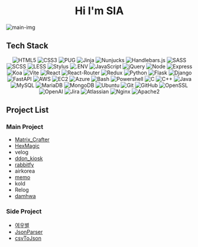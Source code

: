 <h1 align="center">Hi I'm SIA</h1>

![main-img]()

## Tech Stack

<div align="center">
  <img alt="HTML5" src="https://img.shields.io/badge/-HTML5-E34F26?logo=html5&logoColor=E34F26&labelColor=gray">
  <img alt="CSS3" src="https://img.shields.io/badge/-CSS3-1572B6?logo=css3&logoColor=1572B6&labelColor=gray">
  <img alt="PUG" src="https://img.shields.io/badge/-PUG-A86454?logo=pug&logoColor=A86454&labelColor=gray">
  <img alt="Jinja" src="https://img.shields.io/badge/-Jinja-B41717?logo=jinja&logoColor=B41717&labelColor=gray">
  <img alt="Nunjucks" src="https://img.shields.io/badge/-Nunjucks-1C4913?logo=nunjucks&logoColor=1C4913&labelColor=gray">
  <img alt="Handlebars.js" src="https://img.shields.io/badge/-Handlebars.js-000000?logo=handlebarsdotjs&logoColor=000000&labelColor=gray">
  <img alt="SASS" src="https://img.shields.io/badge/-SASS-CC6699?logo=sass&logoColor=CC6699&labelColor=gray">
  <img alt="SCSS" src="https://img.shields.io/badge/-SCSS-CC6699?logo=sass&logoColor=CC6699&labelColor=gray">
  <img alt="LESS" src="https://img.shields.io/badge/-LESS-1D365D?logo=less&logoColor=1D365D&labelColor=gray">
  <img alt="Stylus" src="https://img.shields.io/badge/-Stylus-333333?logo=stylus&logoColor=333333&labelColor=gray">
  <img alt=".ENV" src="https://img.shields.io/badge/-.ENV-ECD53F?logo=dotenv&labelColor=gray" />
  <img alt="JavaScript" src="https://img.shields.io/badge/-JavaScript-F7DF1E?logo=javascript&logoColor=F7DF1E&labelColor=gray">
  <img alt="jQuery" src="https://img.shields.io/badge/-jQuery-0769AD?logo=jquery&logoColor=0769AD&labelColor=gray">
  <img alt="Node" src="https://img.shields.io/badge/-Node-339933?logo=nodedotjs&labelColor=gray" />
  <img alt="Express" src="https://img.shields.io/badge/-Express-000000?logo=express&logoColor=000000&labelColor=gray">
  <img alt="Koa" src="https://img.shields.io/badge/-Koa-33333D?logo=koa&logoColor=33333D&labelColor=gray">
  <img alt="Vite" src="https://img.shields.io/badge/-vite-646CFF?logo=vite&logoColor=646CFF&labelColor=gray">
  <img alt="React" src="https://img.shields.io/badge/-React-61DAFB?logo=react&logoColor=61DAFB&labelColor=gray">
  <img alt="React-Router" src="https://img.shields.io/badge/-React--Router-CA4245?logo=reactrouter&logoColor=CA4245&labelColor=gray">
  <img alt="Redux" src="https://img.shields.io/badge/-Redux-764ABC?logo=redux&logoColor=764ABC&labelColor=gray">
  <img alt="Python" src="https://img.shields.io/badge/-python-3776AB?logo=python&labelColor=gray">
  <img alt="Flask" src="https://img.shields.io/badge/-Flask-000000?logo=flask&logoColor=000000&labelColor=gray">
  <img alt="Django" src="https://img.shields.io/badge/-Django-092E20?logo=django&logoColor=092E20&labelColor=gray">
  <img alt="FastAPI" src="https://img.shields.io/badge/-FastAPI-009688?logo=fastapi&logoColor=009688&labelColor=gray">
  <img alt="AWS" src="https://img.shields.io/badge/-AWS-232F3E?logo=amazonaws&labelColor=gray">
  <img alt="EC2" src="https://img.shields.io/badge/-EC2-FF9900?logo=amazonec2&labelColor=gray">
  <img alt="Azure" src="https://img.shields.io/badge/-Azure-0078D4?logo=microsoftazure&logoColor=0078D4&labelColor=gray">
  <img alt="Bash" src="https://img.shields.io/badge/-Bash-4EAA25?logo=gnubash&logoColor=4EAA25&labelColor=gray">
  <img alt="Powershell" src="https://img.shields.io/badge/-Powershell-5391FE?logo=powershell&logoColor=5391FE&labelColor=gray">
  <img alt="C" src="https://img.shields.io/badge/-C-A8B9CC?logo=c&logoColor=A8B9CC&labelColor=gray">
  <img alt="C++" src="https://img.shields.io/badge/-C%2B%2B-00599C?logo=cplusplus&logoColor=00599C&labelColor=gray">
  <img alt="Java" src="https://img.shields.io/badge/-Java-437291?logo=openjdk&logoColor=437291&labelColor=gray">
  <img alt="MySQL" src="https://img.shields.io/badge/-MySQL-4479A1?logo=mysql&logoColor=4479A1&labelColor=gray">
  <img alt="MariaDB" src="https://img.shields.io/badge/-MariaDB-003545?logo=mariadb&logoColor=003545&labelColor=gray">
  <img alt="MongoDB" src="https://img.shields.io/badge/-MongoDB-47A248?logo=mongodb&logoColor=47A248&labelColor=gray">
  <img alt="Ubuntu" src="https://img.shields.io/badge/-Ubuntu-E95420?logo=ubuntu&logoColor=E95420&labelColor=gray">
  <img alt="Git" src="https://img.shields.io/badge/-Git-F05032?logo=git&logoColor=F05032&labelColor=gray">
  <img alt="GitHub" src="https://img.shields.io/badge/-GitHub-181717?logo=github&logoColor=181717&labelColor=gray">
  <img alt="OpenSSL" src="https://img.shields.io/badge/-OpenSSL-721412?logo=openssl&logoColor=721412&labelColor=gray">
  <img alt="OpenAI" src="https://img.shields.io/badge/-OpenAI-412991?logo=openai&logoColor=412991&labelColor=gray">
  <img alt="Jira" src="https://img.shields.io/badge/-Jira-0052CC?logo=jira&logoColor=0052CC&labelColor=gray">
  <img alt="Atlassian" src="https://img.shields.io/badge/-Atlassian-0052CC?logo=atlassian&logoColor=0052CC&labelColor=gray">
  <img alt="Nginx" src="https://img.shields.io/badge/-Nginx-009639?logo=nginx&logoColor=009639&labelColor=gray">
  <img alt="Apache2" src="https://img.shields.io/badge/-Apache-D22128?logo=apache&logoColor=D22128&labelColor=gray">
</div>

## Project List

### Main Project

- [Matrix_Crafter](https://github.com/3rr0r404N07F0UND/Matrix_Crafter.git)
- [HexMagic](https://github.com/3rr0r404N07F0UND/HexMagic.git)
- velog
- [ddon_kiosk](https://github.com/3rr0r404N07F0UND/ddon_kiosk.git)
- [rabbitfy](https://github.com/3rr0r404N07F0UND/rabbitfy.git)
- airkorea
- [memo](https://github.com/3rr0r404N07F0UND/memo.git)
- kold
- Relog
- [damhwa](https://github.com/3rr0r404N07F0UND/damhwa.git)

### Side Project

- [여우별](https://github.com/3rr0r404N07F0UND/starFox.git)
- [JsonParser](https://github.com/3rr0r404N07F0UND/JsonParser.git)
- [csvToJson](https://github.com/3rr0r404N07F0UND/csvToJson.git)
